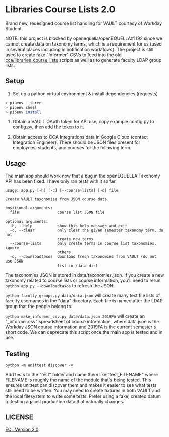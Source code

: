 # Libraries Course Lists 2.0

Brand new, redesigned course list handling for VAULT courtesy of Workday Student.

NOTE: this project is blocked by openequella/openEQUELLA#1192 since we cannot create data on taxonomy terms, which is a requirement for us (used in several places including in notification workflows). The project is still used to create fake "Informer" CSVs to feed into the old [cca/libraries_course_lists](https://github.com/cca/libraries_course_lists) scripts as well as to generate faculty LDAP group lists.

## Setup

1. Set up a python virtual environment & install dependencies (requests)

```sh
> pipenv --three
> pipenv shell
> pipenv install
```

1. Obtain a VAULT OAuth token for API use, copy example.config.py to config.py, then add the token to it.

1. Obtain access to CCA Integrations data in Google Cloud (contact Integration Engineer). There should be JSON files present for employees, students, and courses for the following term.

## Usage

The main app should work now that a bug in the openEQUELLA Taxonomy API has been fixed. I have only ran tests with it so far.

```
usage: app.py [-h] [-c] [--course-lists] [-d] file

Create VAULT taxonomies from JSON course data.

positional arguments:
  file                 course list JSON file

optional arguments:
  -h, --help           show this help message and exit
  -c, --clear          only clear the given semester taxonomy term, do not
                       create new terms
  --course-lists       only create terms in course list taxonomies, ignore
                       others
  -d, --downloadtaxos  download fresh taxonomies from VAULT (do not use JSON
                       list in /data dir)
```

The taxonomies JSON is stored in data/taxonomies.json. If you create a new taxonomy related to course lists or course information, you'll need to rerun `python app.py --downloadtaxos` to refresh the JSON.

`python faculty_groups.py data/data.json` will create many text file lists of faculty usernames in the "data" directory. Each file is named after the LDAP group that the people belong to.

`python make_informer_csv.py data/data.json 2019FA` will create an "\_informer.csv" spreadsheet of course information, where data.json is the Workday JSON course information and 2019FA is the current semester's short code. We can deprecate this script once the main app is tested and in use.

## Testing

`python -m unittest discover -v`

Add tests to the "test" folder and name them like "test_FILENAME" where FILENAME is roughly the name of the module that's being tested. This ensures unittest can discover them and makes it easier to see what tests still need to be written. You may need to create fixtures in both VAULT and the local filesystem to write some tests. Prefer using a fake, created datum to testing against production data that naturally changes.

## LICENSE

[ECL Version 2.0](https://opensource.org/licenses/ECL-2.0)
